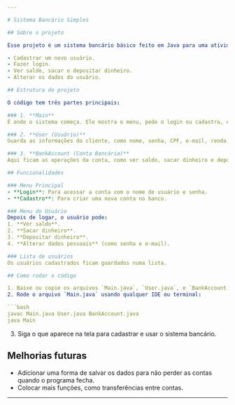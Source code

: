 ```yaml
---

# Sistema Bancário Simples

## Sobre o projeto

Esse projeto é um sistema bancário básico feito em Java para uma atividade de **Programação Orientada a Objetos (POO)**. Com ele, dá para:

- Cadastrar um novo usuário.
- Fazer login.
- Ver saldo, sacar e depositar dinheiro.
- Alterar os dados do usuário.

## Estrutura do projeto

O código tem três partes principais:

### 1. **Main**
É onde o sistema começa. Ele mostra o menu, pede o login ou cadastro, e direciona o usuário para as operações.

### 2. **User (Usuário)**
Guarda as informações do cliente, como nome, senha, CPF, e-mail, renda, e ano de nascimento. Cada usuário tem uma **conta bancária** ligada a ele.

### 3. **BankAccount (Conta Bancária)**
Aqui ficam as operações da conta, como ver saldo, sacar dinheiro e depositar.

## Funcionalidades

### Menu Principal
- **Login**: Para acessar a conta com o nome de usuário e senha.
- **Cadastro**: Para criar uma nova conta no banco.

### Menu do Usuário
Depois de logar, o usuário pode:
1. **Ver saldo**.
2. **Sacar dinheiro**.
3. **Depositar dinheiro**.
4. **Alterar dados pessoais** (como senha e e-mail).

### Lista de usuários
Os usuários cadastrados ficam guardados numa lista.

## Como rodar o código

1. Baixe ou copie os arquivos `Main.java`, `User.java`, e `BankAccount.java`.
2. Rode o arquivo `Main.java` usando qualquer IDE ou terminal:

```bash
javac Main.java User.java BankAccount.java
java Main
```

3. Siga o que aparece na tela para cadastrar e usar o sistema bancário.

## Melhorias futuras

- Adicionar uma forma de salvar os dados para não perder as contas quando o programa fecha.
- Colocar mais funções, como transferências entre contas.

---
```

